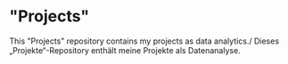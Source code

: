 # "Projects"

This "Projects" repository contains my projects as data analytics./
Dieses „Projekte“-Repository enthält meine Projekte als Datenanalyse.
